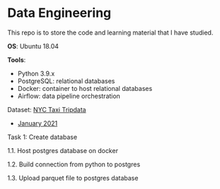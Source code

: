# Data Engineering
This repo is to store the code and learning material that I have studied. 

**OS**: Ubuntu 18.04

**Tools**:
* Python 3.9.x
* PostgreSQL: relational databases
* Docker: container to host relational databases
* Airflow: data pipeline orchestration

Dataset: [NYC Taxi Tripdata](https://www1.nyc.gov/site/tlc/about/tlc-trip-record-data.page)
* [January 2021](https://s3.amazonaws.com/nyc-tlc/trip+data/yellow_tripdata_2021-01.parquet)

Task 1: Create database

1.1. Host postgres database on docker

1.2. Build connection from python to postgres

1.3. Upload parquet file to postgres database
